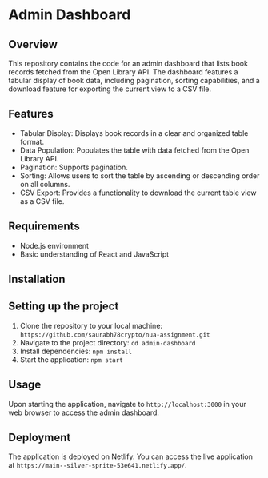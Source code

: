 # Admin Dashboard

## Overview
This repository contains the code for an admin dashboard that lists book records fetched from the Open Library API. The dashboard features a tabular display of book data, including pagination, sorting capabilities, and a download feature for exporting the current view to a CSV file.

## Features
- Tabular Display: Displays book records in a clear and organized table format.
- Data Population: Populates the table with data fetched from the Open Library API.
- Pagination: Supports pagination.
- Sorting: Allows users to sort the table by ascending or descending order on all columns.
- CSV Export: Provides a functionality to download the current table view as a CSV file.

## Requirements
- Node.js environment
- Basic understanding of React and JavaScript

## Installation
## Setting up the project
1. Clone the repository to your local machine: ``https://github.com/saurabh78crypto/nua-assignment.git``
2. Navigate to the project directory: ``cd admin-dashboard``
3. Install dependencies: ``npm install``
4. Start the application: ``npm start``

## Usage 
Upon starting the application, navigate to ``http://localhost:3000`` in your web browser to access the admin dashboard.

## Deployment
The application is deployed on Netlify. You can access the live application at ``https://main--silver-sprite-53e641.netlify.app/``.